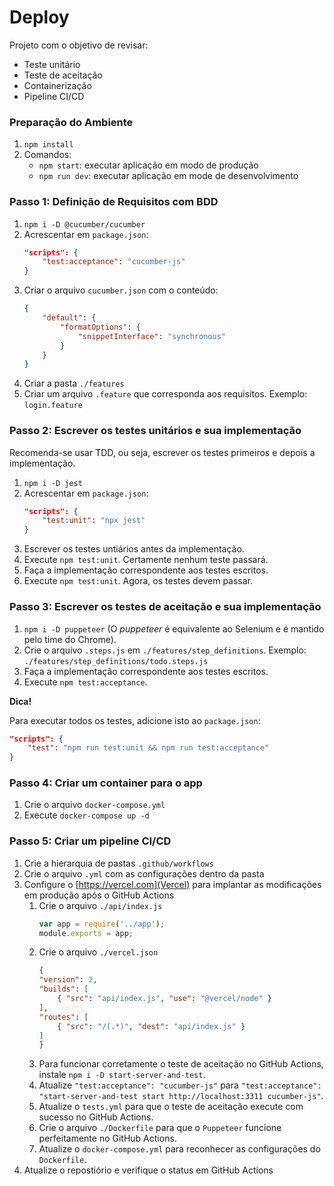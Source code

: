 # Deploy

Projeto com o objetivo de revisar:
- Teste unitário
- Teste de aceitação
- Containerização
- Pipeline CI/CD

### Preparação do Ambiente

1. `npm install`
1. Comandos:
    - `npm start`: executar aplicação em modo de produção
    - `npm run dev`: executar aplicação em mode de desenvolvimento

### Passo 1: Definição de Requisitos com BDD

1. `npm i -D @cucumber/cucumber`
2. Acrescentar em `package.json`:
    ```json
    "scripts": {
        "test:acceptance": "cucumber-js"
    }
    ```
3. Criar o arquivo `cucumber.json` com o conteúdo:
    ```json
    {
        "default": {
            "formatOptions": {
                "snippetInterface": "synchronous"
            }
        }
    }
    ```
4. Criar a pasta `./features`
5. Criar um arquivo `.feature` que corresponda aos requisitos. Exemplo: `login.feature`

### Passo 2: Escrever os testes unitários e sua implementação

Recomenda-se usar TDD, ou seja, escrever os testes primeiros e depois a implementação.

1. `npm i -D jest`
2. Acrescentar em `package.json`:
    ```json
    "scripts": {
        "test:unit": "npx jest"
    }
    ```
3. Escrever os testes untiários antes da implementação.
4. Execute `npm test:unit`. Certamente nenhum teste passará.
5. Faça a implementação correspondente aos testes escritos.
6. Execute `npm test:unit`. Agora, os testes devem passar.

### Passo 3: Escrever os testes de aceitação e sua implementação

1. `npm i -D puppeteer` (O *puppeteer* é equivalente ao Selenium e é mantido pelo time do Chrome).
2. Crie o arquivo `.steps.js` em `./features/step_definitions`. Exemplo: `./features/step_definitions/todo.steps.js`
3. Faça a implementação correspondente aos testes escritos.
4. Execute `npm test:acceptance`.

**Dica!**

Para executar todos os testes, adicione isto ao `package.json`:
```json
"scripts": {
    "test": "npm run test:unit && npm run test:acceptance"
}
```

### Passo 4: Criar um container para o app

1. Crie o arquivo `docker-compose.yml`
2. Execute `docker-compose up -d`

### Passo 5: Criar um pipeline CI/CD

1. Crie a hierarquia de pastas `.github/workflows`
2. Crie o arquivo `.yml` com as configurações dentro da pasta
3. Configure o [https://vercel.com](Vercel) para implantar as modificações em produção após o GitHub Actions
    1. Crie o arquivo `./api/index.js`
        ```js
        var app = require('../app');
        module.exports = app;
        ```
    2. Crie o arquivo `./vercel.json`
        ```json
        {
        "version": 2,
        "builds": [
            { "src": "api/index.js", "use": "@vercel/node" }
        ],
        "routes": [
            { "src": "/(.*)", "dest": "api/index.js" }
        ]
        }
        ```
    3. Para funcionar corretamente o teste de aceitação no GitHub Actions, instale `npm i -D start-server-and-test`.
    4. Atualize `"test:acceptance": "cucumber-js"` para `"test:acceptance": "start-server-and-test start http://localhost:3311 cucumber-js"`.
    5. Atualize o `tests.yml` para que o teste de aceitação execute com sucesso no GitHub Actions. 
    6. Crie o arquivo `./Dockerfile` para que o `Puppeteer` funcione perfeitamente no GitHub Actions.
    7. Atualize o `docker-compose.yml` para reconhecer as configurações do `Dockerfile`.
4. Atualize o repostiório e verifique o status em GitHub Actions
